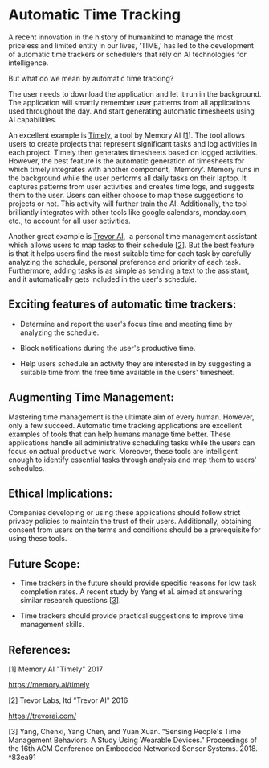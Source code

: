 # Automatic Time Tracking
A recent innovation in the history of humankind to manage the most priceless and limited entity in our lives, 'TIME,' has led to the development of automatic time trackers or schedulers that rely on AI technologies for intelligence.  

But what do we mean by automatic time tracking?

The user needs to download the application and let it run in the background. The application will smartly remember user patterns from all applications used throughout the day. And start generating automatic timesheets using AI capabilities.  

An excellent example is [Timely](https://memory.ai/timely), a tool by Memory AI [[1](#References)]. The tool allows users to create projects that represent significant tasks and log activities in each project. Timely then generates timesheets based on logged activities. However, the best feature is the automatic generation of timesheets for which timely integrates with another component, 'Memory'. Memory runs in the background while the user performs all daily tasks on their laptop. It captures patterns from user activities and creates time logs, and suggests them to the user. Users can either choose to map these suggestions to projects or not. This activity will further train the AI. Additionally, the tool brilliantly integrates with other tools like google calendars, monday.com, etc., to account for all user activities. 

Another great example is [Trevor AI](https://trevorai.com/),  a personal time management assistant which allows users to map tasks to their schedule [[2](#References)]. But the best feature is that it helps users find the most suitable time for each task by carefully analyzing the schedule, personal preference and priority of each task. Furthermore, adding tasks is as simple as sending a text to the assistant, and it automatically gets included in the user's schedule.  

## Exciting features of automatic time trackers:

-   Determine and report the user's focus time and meeting time by analyzing the schedule.
    
-   Block notifications during the user's productive time.
    
-   Help users schedule an activity they are interested in by suggesting a suitable time from the free time available in the users' timesheet.  

## Augmenting Time Management:
Mastering time management is the ultimate aim of every human. However, only a few succeed. Automatic time tracking applications are excellent examples of tools that can help humans manage time better. These applications handle all administrative scheduling tasks while the users can focus on actual productive work. Moreover, these tools are intelligent enough to identify essential tasks through analysis and map them to users' schedules.  

## Ethical Implications:
Companies developing or using these applications should follow strict privacy policies to maintain the trust of their users. Additionally, obtaining consent from users on the terms and conditions should be a prerequisite for using these tools.

  

## Future Scope:

-   Time trackers in the future should provide specific reasons for low task completion rates. A recent study by Yang et al. aimed at answering similar research questions [[3](#References)].
    
-   Time trackers should provide practical suggestions to improve time management skills.
    

  

## References:

[1] Memory AI "Timely" 2017

https://memory.ai/timely

  

[2] Trevor Labs, ltd "Trevor AI" 2016

https://trevorai.com/

  

[3] Yang, Chenxi, Yang Chen, and Yuan Xuan. "Sensing People's Time Management Behaviors: A Study Using Wearable Devices." Proceedings of the 16th ACM Conference on Embedded Networked Sensor Systems. 2018. ^83ea91

 
